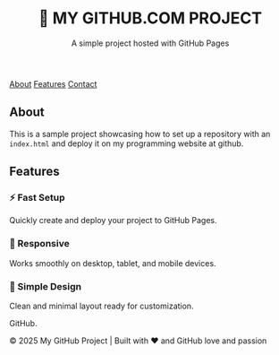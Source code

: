 
</head>
<body>
  <header>
    <h1>🚀 MY GITHUB.COM PROJECT</h1>
    <p>A simple project hosted with GitHub Pages</p>
  </header>

  <nav>
    <a href="#about">About</a>
    <a href="#features">Features</a>
    <a href="#contact">Contact</a>
  </nav>

  <section id="about">
    <h2>About</h2>
    <p>
      This is a sample project showcasing how to set up a repository with an <code>index.html</code> 
      and deploy it on my programming website at github.
    </p>
  </section>

  <section id="features">
    <h2>Features</h2>
    <div class="features">
      <div class="card">
        <h3>⚡ Fast Setup</h3>
        <p>Quickly create and deploy your project to GitHub Pages.</p>
      </div>
      <div class="card">
        <h3>📱 Responsive</h3>
        <p>Works smoothly on desktop, tablet, and mobile devices.</p>
      </div>
      <div class="card">
        <h3>🎨 Simple Design</h3>
        <p>Clean and minimal layout ready for customization.</p>
      </div>
    </div>
  </section>

  <section id="0799995917>
    <h2>Contact</h2>
    <p>
      Have feedback or ideas? Reach out via 
      <a href="https://github.com/@nevilleomondi882@gmail.com" target="_blank">GitHub</a>.
    </p>
  </section>

  <footer>
    <p>© 2025 My GitHub Project | Built with ❤️ and GitHub love and passion</p>
  </footer>
</body>
</html>
